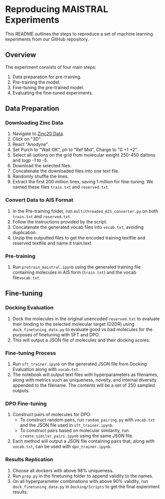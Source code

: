 # Reproducing MAISTRAL Experiments

This README outlines the steps to reproduce a set of machine learning experiments from our GitHub repository.

## Overview

The experiment consists of four main steps:
1. Data preparation for pre-training.
2. Pre-training the model.
3. Fine-tuning the pre-trained model.
4. Evaluating the fine-tuned experiments.

## Data Preparation

### Downloading Zinc Data

1. Navigate to [Zinc20 Data](https://zinc20.docking.org/tranches/home/).
2. Click on "3D".
3. React "Anodyne".
4. Set Purch to "Wait OK", ph to "Ref Mid", Charge to "0 +1 +2".
5. Select all options on the grid from molecular weight 250-450 daltons and logp -1 to -5.
6. Download the selected files.
7. Concatenate the downloaded files into one text file.
8. Randomly shuffle the lines.
9. Extract the first 200 million lines, saving 1 million for fine-tuning. We named these files `train.txt` and `reserved.txt`.

### Convert Data to AIS Format

1. In the Pre-training folder, run `multithreaded_AIS_converter.py` on both `train.txt` and `reserved.txt`.
2. Follow the instructions provided by the script.
3. Concatenate the generated vocab files into `vocab.txt`, avoiding duplication.
4. Unzip the outputted files to get the encoded training textfile and reserved textfile and name it train.text

### Pre-training

1. Run `pretrain_maistral.ipynb` using the generated training file containing molecules in AIS form (`train.txt`) and the vocab file`vocab.txt`.

## Fine-tuning

### Docking Evaluation

1. Dock the molecules in the original unencoded `reserved.txt` to evaluate their binding to the selected molecular target (D2DR) using `dock_finetuning_data.py` to evaluate good vs bad molecules for the purposes of finetuning with SFT and DPO. 
2. This will output a JSON file of molecules and their docking scores.

### Fine-tuning Process

1. Run `sft_trainer.ipynb` on the generated JSON file from Docking Evaluation along with `vocab.txt`.
2. The notebook will output text files with hyperparameters as filenames, along with metrics such as uniqueness, novelty, and internal diversity appended to the filename. The contents will be a set of 250 sampled outputs. 

### DPO Fine-tuning

1. Construct pairs of molecules for DPO:
   - To construct random pairs, run `random_pairing.py` with `vocab.txt` and the JSON file used in `sft_trainer.ipynb`.
   - To construct pairs based on molecular similarity, run `create_similar_pairs.ipynb` using the same JSON file. 
2. Each method will output a JSON file containing pairs that, along with `vocab.txt`, can be used with `dpo_trainer.ipynb`.

### Results Replication

1. Choose all dockers with above 98% uniqueness.
2. Run `prep.py` in the finetuning folder to append validity to the names.
3. On all hyperparameter combinations with above 90% validity, run `dock_finetuning_data.py` in `Docking/Scripts` to get the final experiment results.

